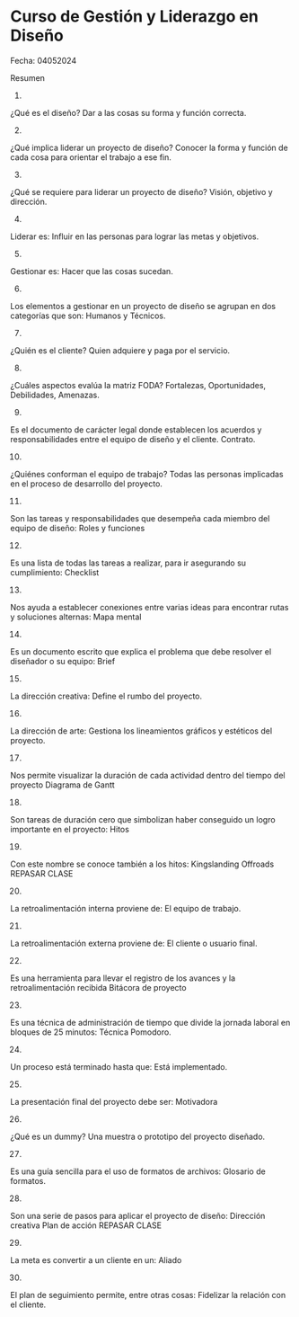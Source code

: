 # Curso de Gestión y Liderazgo en Diseño
Fecha: 04052024

Resumen

1.
¿Qué es el diseño?
Dar a las cosas su forma y función correcta.

2.
¿Qué implica liderar un proyecto de diseño?
Conocer la forma y función de cada cosa para orientar el trabajo a ese fin.

3.
¿Qué se requiere para liderar un proyecto de diseño?
Visión, objetivo y dirección.

4.
Liderar es:
Influir en las personas para lograr las metas y objetivos.

5.
Gestionar es:
Hacer que las cosas sucedan.

6.
Los elementos a gestionar en un proyecto de diseño se agrupan en dos categorías que son:
Humanos y Técnicos.

7.
¿Quién es el cliente?
Quien adquiere y paga por el servicio.

8.
¿Cuáles aspectos evalúa la matriz FODA?
Fortalezas, Oportunidades, Debilidades, Amenazas.

9.
Es el documento de carácter legal donde establecen los acuerdos y responsabilidades entre el equipo de diseño y el cliente.
Contrato.

10.
¿Quiénes conforman el equipo de trabajo?
Todas las personas implicadas en el proceso de desarrollo del proyecto.

11.
Son las tareas y responsabilidades que desempeña cada miembro del equipo de diseño:
Roles y funciones

12.
Es una lista de todas las tareas a realizar, para ir asegurando su cumplimiento:
Checklist

13.
Nos ayuda a establecer conexiones entre varias ideas para encontrar rutas y soluciones alternas:
Mapa mental

14.
Es un documento escrito que explica el problema que debe resolver el diseñador o su equipo:
Brief

15.
La dirección creativa:
Define el rumbo del proyecto.

16.
La dirección de arte:
Gestiona los lineamientos gráficos y estéticos del proyecto.

17.
Nos permite visualizar la duración de cada actividad dentro del tiempo del proyecto
Diagrama de Gantt

18.
Son tareas de duración cero que simbolizan haber conseguido un logro importante en el proyecto:
Hitos

19.
Con este nombre se conoce también a los hitos:
Kingslanding
Offroads
REPASAR CLASE

20.
La retroalimentación interna proviene de:
El equipo de trabajo.

21.
La retroalimentación externa proviene de:
El cliente o usuario final.

22.
Es una herramienta para llevar el registro de los avances y la retroalimentación recibida
Bitácora de proyecto

23.
Es una técnica de administración de tiempo que divide la jornada laboral en bloques de 25 minutos:
Técnica Pomodoro.

24.
Un proceso está terminado hasta que:
Está implementado.

25.
La presentación final del proyecto debe ser:
Motivadora

26.
¿Qué es un dummy?
Una muestra o prototipo del proyecto diseñado.

27.
Es una guía sencilla para el uso de formatos de archivos:
Glosario de formatos.

28.
Son una serie de pasos para aplicar el proyecto de diseño:
Dirección creativa
Plan de acción
REPASAR CLASE

29.
La meta es convertir a un cliente en un:
Aliado

30.
El plan de seguimiento permite, entre otras cosas:
Fidelizar la relación con el cliente.
